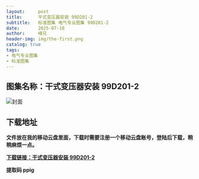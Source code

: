 ```yaml
---
layout:     post
title:      干式变压器安装 99D201-2
subtitle:   标准图集 电气专业图集 99D201-2
date:       2025-07-10
author:     峰兄
header-img: img/the-first.png
catalog: true
tags:
- 电气专业图集
- 标准图集
---
```

## 图集名称：干式变压器安装 99D201-2
![封面](https://pic1.imgdb.cn/item/686f114d58cb8da5c899639b.jpg)


## 下载地址 ##
**文件放在我的移动云盘里面，下载时需要注册一个移动云盘账号，登陆后下载，稍稍麻烦一点。**  
  
[**下载链接：干式变压器安装 99D201-2**](https://caiyun.139.com/w/i/2oxwByUkhtAv7)


**提取码 ppig**

